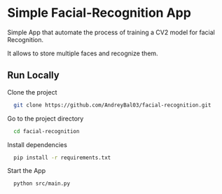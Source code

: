 
# Simple Facial-Recognition  App

Simple App that automate the process of training a CV2 model
for facial Recognition.

It allows to store multiple faces and recognize them.


## Run Locally

Clone the project

```bash
  git clone https://github.com/AndreyBal03/facial-recognition.git
```

Go to the project directory

```bash
  cd facial-recognition
```

Install dependencies

```bash
  pip install -r requirements.txt
```

Start the App
```bash
  python src/main.py
```

